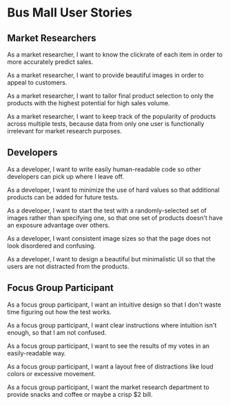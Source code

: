 # Bus Mall User Stories

## Market Researchers

As a market researcher, I want to know the clickrate of each item in order to more accurately predict sales.

As a market researcher, I want to provide beautiful images in order to appeal to customers.

As a market researcher, I want to tailor final product selection to only the products with the highest potential for high sales volume.

As a market researcher, I want to keep track of the popularity of products across multiple tests, because data from only one user is functionally irrelevant for market research purposes. 

## Developers

As a developer, I want to write easily human-readable code so other developers can pick up where I leave off.

As a developer, I want to minimize the use of hard values so that additional products can be added for future tests.

As a developer, I want to start the test with a randomly-selected set of images rather than specifying one, so that one set of products doesn't have an exposure advantage over others.

As a developer, I want consistent image sizes so that the page does not look disordered and confusing.

As a developer, I want to design a beautiful but minimalistic UI so that the users are not distracted from the products.

## Focus Group Participant

As a focus group participant, I want an intuitive design so that I don't waste time figuring out how the test works.

As a focus group participant, I want clear instructions where intuition isn't enough, so that I am not confused.

As a focus group participant, I want to see the results of my votes in an easily-readable way.

As a focus group participant, I want a layout free of distractions like loud colors or excessive movement.

As a focus group participant, I want the market research department to provide snacks and coffee or maybe a crisp $2 bill.

